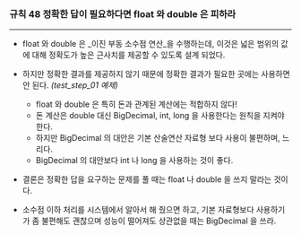 ### 규칙 48 정확한 답이 필요하다면 float 와 double 은 피하라
***

* float 와 double 은 _이진 부동 소수점 연산_을 수행하는데, 이것은 넓은 범위의 값에 대해 정확도가 높은 근사치를 제공할 수 있도록 설계 되었다.
* 하지만 정확한 결과를 제공하지 않기 때문에 정확한 결과가 필요한 곳에는 사용하면 안 된다. _(test_step_01 예제)_
  * float 와 double 은 특히 돈과 관계된 계산에는 적합하지 않다!
  * 돈 계산은 double 대신 BigDecimal, int, long 을 사용한다는 원칙을 지켜야 한다.
  * 하지만 BigDecimal 의 대안은 기본 산술연산 자료형 보다 사용이 불편하며, 느리다.
  * BigDecimal 의 대안보다 int 나 long 을 사용하는 것이 좋다.

* 결론은 정확한 답을 요구하는 문제를 풀 때는 float 나 double 을 쓰지 말라는 것이다.
* 소수점 이하 처리를 시스템에서 알아서 해 줬으면 하고, 기본 자료형보다 사용하기가 좀 불편해도 괜찮으며 성능이 떨어져도 상관없을 때는 BigDecimal 을 쓰라.